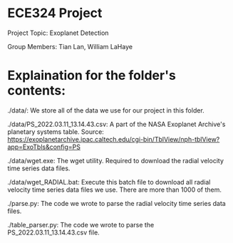 # ECE324 Project

Project Topic: Exoplanet Detection

Group Members: Tian Lan, William LaHaye

# Explaination for the folder's contents:

./data/: We store all of the data we use for our project in this folder.

./data/PS_2022.03.11_13.14.43.csv: A part of the NASA Exoplanet Archive's planetary systems table. Source: https://exoplanetarchive.ipac.caltech.edu/cgi-bin/TblView/nph-tblView?app=ExoTbls&config=PS

./data/wget.exe: The wget utility. Required to download the radial velocity time series data files.

./data/wget_RADIAL.bat: Execute this batch file to download all radial velocity time series data files we use. There are more than 1000 of them.

./parse.py: The code we wrote to parse the radial velocity time series data files.

./table_parser.py: The code we wrote to parse the PS_2022.03.11_13.14.43.csv file.
